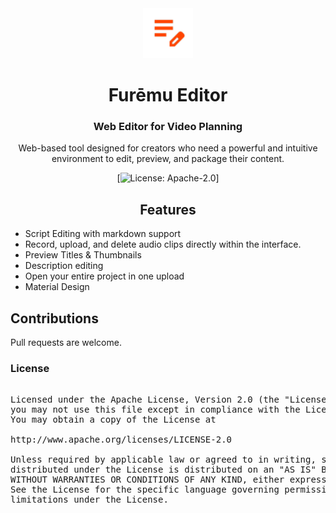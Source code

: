 <div align="center">

<img src="logo.png" alt="Furēmu Editor" title="Furēmu logo" width="80"/>
</a>

# Furēmu Editor

### Web Editor for Video Planning
Web-based tool designed for creators who need a powerful and intuitive environment to edit, preview, and package their content.

[![License: Apache-2.0](https://img.shields.io/github/license/Maclean-D/Furemu-Recorder?labelColor=27303D&color=0877d2)]

## Features

<div align="left">

* Script Editing with markdown support
* Record, upload, and delete audio clips directly within the interface.
* Preview Titles & Thumbnails
* Description editing
* Open your entire project in one upload
* Material Design

## Contributions

Pull requests are welcome.

### License

<pre>

Licensed under the Apache License, Version 2.0 (the "License");
you may not use this file except in compliance with the License.
You may obtain a copy of the License at

http://www.apache.org/licenses/LICENSE-2.0

Unless required by applicable law or agreed to in writing, software
distributed under the License is distributed on an "AS IS" BASIS,
WITHOUT WARRANTIES OR CONDITIONS OF ANY KIND, either express or implied.
See the License for the specific language governing permissions and
limitations under the License.
</pre>

</div>

